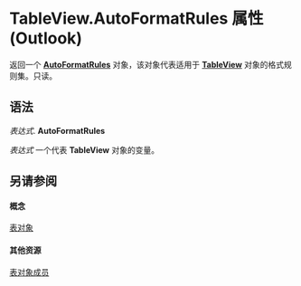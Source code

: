 
# TableView.AutoFormatRules 属性 (Outlook)

返回一个  **[AutoFormatRules](74514b71-964c-f17b-4df6-e1a5c5ed2b52.md)** 对象，该对象代表适用于 **[TableView](026e27f8-1655-060d-e8cc-87eaaf4f1510.md)** 对象的格式规则集。只读。


## 语法

 _表达式_. **AutoFormatRules**

 _表达式_ 一个代表 **TableView** 对象的变量。


## 另请参阅


#### 概念


[表对象](026e27f8-1655-060d-e8cc-87eaaf4f1510.md)
#### 其他资源


[表对象成员](2cc17ec6-12cf-d335-9370-d3922b45510e.md)